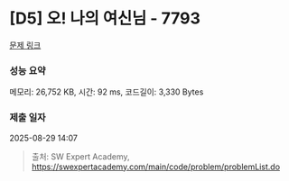 # [D5] 오! 나의 여신님 - 7793 

[문제 링크](https://swexpertacademy.com/main/code/problem/problemDetail.do?contestProbId=AWsBQpPqMNMDFARG) 

### 성능 요약

메모리: 26,752 KB, 시간: 92 ms, 코드길이: 3,330 Bytes

### 제출 일자

2025-08-29 14:07



> 출처: SW Expert Academy, https://swexpertacademy.com/main/code/problem/problemList.do